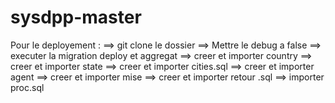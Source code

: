 # sysdpp-master

Pour le deployement :
==> git clone le dossier
==> Mettre le debug a false
==> executer la migration deploy et aggregat
==> creer et importer country 
==> creer et importer  state 
==> creer et importer  cities.sql
==> creer et importer agent
==> creer et importer  mise 
==> creer et importer retour .sql
==> importer  proc.sql
